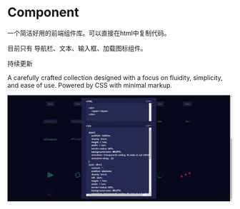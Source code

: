 # Component
一个简洁好用的前端组件库。可以直接在html中复制代码。

目前只有 导航栏、文本、输入框、加载图标组件。

持续更新

A carefully crafted collection designed with a focus on fluidity, simplicity, and ease of use. Powered by CSS with minimal markup.

![image](https://github.com/1343322562/Component/blob/master/readmeImg/redmeImg.jpg)
